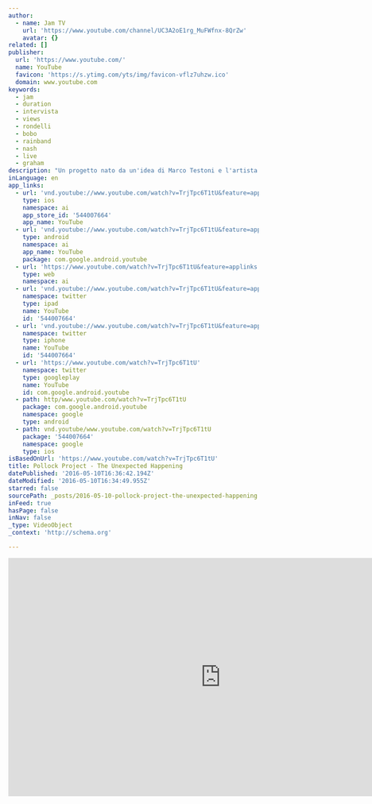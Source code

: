 ```yaml
---
author:
  - name: Jam TV
    url: 'https://www.youtube.com/channel/UC3A2oE1rg_MuFWfnx-8QrZw'
    avatar: {}
related: []
publisher:
  url: 'https://www.youtube.com/'
  name: YouTube
  favicon: 'https://s.ytimg.com/yts/img/favicon-vflz7uhzw.ico'
  domain: www.youtube.com
keywords:
  - jam
  - duration
  - intervista
  - views
  - rondelli
  - bobo
  - rainband
  - nash
  - live
  - graham
description: "Un progetto nato da un'idea di Marco Testoni e l'artista visuale Andrea Bigiarini che prevede, in differenti location, 4 eventi simultanei all'insegna della Mobile Art. Un concerto, una mostra, un contest ed un set fotografico"
inLanguage: en
app_links:
  - url: 'vnd.youtube://www.youtube.com/watch?v=TrjTpc6T1tU&feature=applinks'
    type: ios
    namespace: ai
    app_store_id: '544007664'
    app_name: YouTube
  - url: 'vnd.youtube://www.youtube.com/watch?v=TrjTpc6T1tU&feature=applinks'
    type: android
    namespace: ai
    app_name: YouTube
    package: com.google.android.youtube
  - url: 'https://www.youtube.com/watch?v=TrjTpc6T1tU&feature=applinks'
    type: web
    namespace: ai
  - url: 'vnd.youtube://www.youtube.com/watch?v=TrjTpc6T1tU&feature=applinks'
    namespace: twitter
    type: ipad
    name: YouTube
    id: '544007664'
  - url: 'vnd.youtube://www.youtube.com/watch?v=TrjTpc6T1tU&feature=applinks'
    namespace: twitter
    type: iphone
    name: YouTube
    id: '544007664'
  - url: 'https://www.youtube.com/watch?v=TrjTpc6T1tU'
    namespace: twitter
    type: googleplay
    name: YouTube
    id: com.google.android.youtube
  - path: http/www.youtube.com/watch?v=TrjTpc6T1tU
    package: com.google.android.youtube
    namespace: google
    type: android
  - path: vnd.youtube/www.youtube.com/watch?v=TrjTpc6T1tU
    package: '544007664'
    namespace: google
    type: ios
isBasedOnUrl: 'https://www.youtube.com/watch?v=TrjTpc6T1tU'
title: Pollock Project - The Unexpected Happening
datePublished: '2016-05-10T16:36:42.194Z'
dateModified: '2016-05-10T16:34:49.955Z'
starred: false
sourcePath: _posts/2016-05-10-pollock-project-the-unexpected-happening.md
inFeed: true
hasPage: false
inNav: false
_type: VideoObject
_context: 'http://schema.org'

---
```

<iframe src="https://cdn.embedly.com/widgets/media.html?src=https%3A%2F%2Fwww.youtube.com%2Fembed%2FTrjTpc6T1tU%3Ffeature%3Doembed&amp;url=https%3A%2F%2Fwww.youtube.com%2Fwatch%3Fv%3DTrjTpc6T1tU&amp;image=https%3A%2F%2Fi.ytimg.com%2Fvi%2FTrjTpc6T1tU%2Fhqdefault.jpg&amp;key=b7d04c9b404c499eba89ee7072e1c4f7&amp;type=text%2Fhtml&amp;schema=youtube" width="854" height="480" scrolling="no" frameborder="0" allowfullscreen="" style=""></iframe>